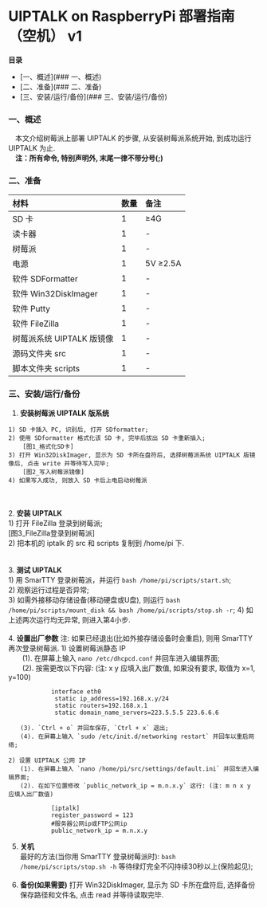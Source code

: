 # UIPTALK on RaspberryPi 部署指南（空机） v1

**目录**
* [一、概述](### 一、概述)
* [二、准备](### 二、准备)
* [三、安装/运行/备份](### 三、安装/运行/备份)

### 一、概述

　本文介绍树莓派上部署 UIPTALK 的步骤, 从安装树莓派系统开始, 到成功运行 UIPTALK 为止.  
　**注：所有命令,  特别声明外, 末尾一律不带分号(;)**

### 二、准备

| 材料                        | 数量  | 备注                                  |
| :------------------------ | :---- | :------------------------------------ |
| SD 卡                  | 1     | ≥4G                                   |
| 读卡器                   | 1     | -                                     |
| 树莓派                   | 1     | -                                     |
| 电源                        | 1     | 5V ≥2.5A                              |
| 软件 SDFormatter            | 1     | -                                     |
| 软件 Win32DiskImager        | 1     | -                                     |
| 软件 Putty              | 1     | -                                     |
| 软件 FileZilla          | 1     | -                                     |
| 树莓派系统 UIPTALK 版镜像 | 1     | -                                    |
| 源码文件夹 src           | 1     | -                                  |
| 脚本文件夹 scripts         | 1     | -                                  |

### 三、安装/运行/备份

  1. **安装树莓派 UIPTALK 版系统**

    1) SD 卡插入 PC, 识别后, 打开 SDformatter;  
    2) 使用 SDformatter 格式化该 SD 卡, 完毕后拔出 SD 卡重新插入;  
        [图1_格式化SD卡]  
    3) 打开 Win32DiskImager, 显示为 SD 卡所在盘符后, 选择树莓派系统 UIPTALK 版镜像后, 点击 write 并等待写入完毕;  
        [图2_写入树莓派镜像]  
    4) 如果写入成功, 则放入 SD 卡后上电启动树莓派
<br><br>
  2. **安装 UIPTALK**  
    1) 打开 FileZilla 登录到树莓派;  
        [图3_FileZilla登录到树莓派]  
    2) 把本机的 iptalk 的 src 和 scripts 复制到 /home/pi 下.  
<br><br>
  3. **测试 UIPTALK**  
    1) 用 SmarTTY 登录树莓派，并运行 `bash /home/pi/scripts/start.sh`;  
    2) 观察运行过程是否异常;  
    3) 如需外接移动存储设备(移动硬盘或U盘), 则运行 `bash /home/pi/scripts/mount_disk && bash /home/pi/scripts/stop.sh -r`; 
    4) 如上述两次运行均无异常, 则进入第4小步.
<br><br>
  4. **设置出厂参数**
    注: 如果已经退出(比如外接存储设备时会重启), 则用 SmarTTY 再次登录树莓派. 
    1) 设置树莓派静态 IP  
    　　(1). 在屏幕上输入 `nano /etc/dhcpcd.conf` 并回车进入编辑界面;  
    　　(2). 按需更改以下内容: (注: x y 应填入出厂数值, 如果没有要求, 取值为 x=1, y=100)    
```shell
            interface eth0  
             static ip_address=192.168.x.y/24  
             static routers=192.168.x.1  
             static domain_name_servers=223.5.5.5 223.6.6.6  
```
    　　(3). `Ctrl + o` 并回车保存, `Ctrl + x` 退出;  
    　　(4). 在屏幕上输入 `sudo /etc/init.d/networking restart` 并回车以重启网络;  

    2) 设置 UIPTALK 公网 IP  
    　　(1). 在屏幕上输入 `nano /home/pi/src/settings/default.ini` 并回车进入编辑界面;  
    　　(2). 在如下位置修改 `public_network_ip = m.n.x.y` 这行: (注: m n x y 应填入出厂数值)    
```shell
            [iptalk]
            register_password = 123
            #服务器公网ip或FTP公网ip
            public_network_ip = m.n.x.y     
```
  5. **关机**  
    最好的方法(当你用 SmarTTY 登录树莓派时): `bash /home/pi/scripts/stop.sh -h` 等待绿灯完全不闪持续30秒以上(保险起见);
<br><br>
  6. **备份(如果需要)**
    打开 Win32DiskImager, 显示为 SD 卡所在盘符后, 选择备份保存路径和文件名, 点击 read 并等待读取完毕.  

